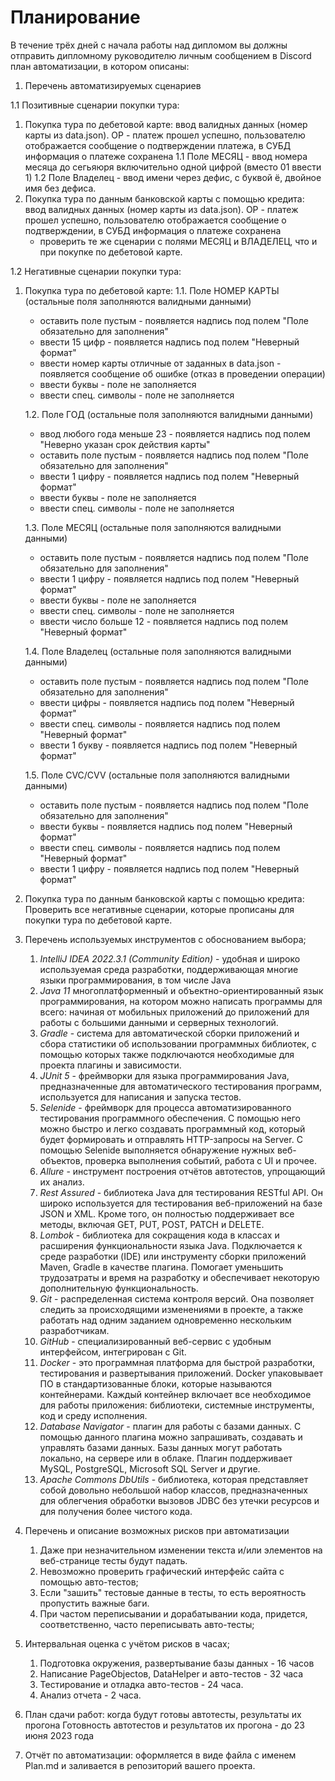 # Планирование
В течение трёх дней с начала работы над дипломом вы должны отправить дипломному руководителю личным сообщением в Discord план автоматизации, в котором описаны:

1. Перечень автоматизируемых сценариев

1.1 Позитивные сценарии покупки тура:

   1. Покупка тура по дебетовой карте: ввод валидных данных (номер карты из data.json). ОР - платеж прошел успешно, пользователю отображается сообщение о подтверждении платежа, в СУБД информация о платеже сохранена
      1.1 Поле МЕСЯЦ - ввод номера месяца до сегьяюря включительно одной цифрой (вместо 01 ввести 1)
      1.2 Поле Владелец - ввод имени через дефис, с буквой ё, двойное имя без дефиса.
   2. Покупка тура по данным банковской карты с помощью кредита: ввод валидных данных (номер карты из data.json). ОР - платеж прошел успешно, пользователю отображается сообщение о подтверждении, в СУБД информация о платеже сохранена
      * проверить те же сценарии с полями МЕСЯЦ и ВЛАДЕЛЕЦ, что и при покупке по дебетовой карте.

1.2 Негативные сценарии покупки тура:
   
   1. Покупка тура по дебетовой карте:
      1.1. Поле НОМЕР КАРТЫ (остальные поля заполняются валидными данными)
         * оставить поле пустым - появляется надпись под полем "Поле обязательно для заполнения"
         * ввести 15 цифр - появляется надпись под полем "Неверный формат"
         * ввести номер карты отличные от заданных в data.json - появляется сообщение об ошибке (отказ в проведении операции)
         * ввести буквы - поле не заполняется
         * ввести спец. символы - поле не заполняется
         
      1.2. Поле ГОД (остальные поля заполняются валидными данными)
         * ввод любого года меньше 23 - появляется надпись под полем "Неверно указан срок действия карты"
         * оставить поле пустым - появляется надпись под полем "Поле обязательно для заполнения"
         * ввести 1 цифру - появляется надпись под полем "Неверный формат"
         * ввести буквы - поле не заполняется
         * ввести спец. символы - поле не заполняется
      
      1.3. Поле МЕСЯЦ (остальные поля заполняются валидными данными)
         * оставить поле пустым - появляется надпись под полем "Поле обязательно для заполнения"
         * ввести 1 цифру - появляется надпись под полем "Неверный формат"
         * ввести буквы - поле не заполняется
         * ввести спец. символы - поле не заполняется
         * ввести число больше 12 - появляется надпись под полем "Неверный формат"

      1.4. Поле Владелец (остальные поля заполняются валидными данными)
         * оставить поле пустым - появляется надпись под полем "Поле обязательно для заполнения"
         * ввести цифры - появляется надпись под полем "Неверный формат"
         * ввести спец. символы - появляется надпись под полем "Неверный формат"
         * ввести 1 букву - появляется надпись под полем "Неверный формат"

      1.5. Поле CVC/CVV (остальные поля заполняются валидными данными)
         * оставить поле пустым - появляется надпись под полем "Поле обязательно для заполнения"
         * ввести буквы - появляется надпись под полем "Неверный формат"
         * ввести спец. символы - появляется надпись под полем "Неверный формат"
         * ввести 1 цифру - появляется надпись под полем "Неверный формат" 

   2. Покупка тура по данным банковской карты с помощью кредита:
         Проверить все негативные сценарии, которые прописаны для покупки тура по дебетовой карте.
   
3. Перечень используемых инструментов с обоснованием выбора;
   
   1. *IntelliJ IDEA 2022.3.1 (Community Edition)* - удобная и широко используемая среда разработки, поддерживающая многие языки программирования, в том числе Java
   2. *Java 11* многоплатформенный и объектно-ориентированный язык программирования, на котором можно написать программы для всего: начиная от мобильных приложений до приложений для работы с большими данными и серверных технологий.
   3. *Gradle* -  система для автоматической сборки приложений и сбора статистики об использовании программных библиотек, с помощью которых также подключаются необходимые для проекта плагины и зависимости.
   4. *JUnit 5* - фреймворки для языка программирования Java, предназначенные для автоматического тестирования программ, используется для написания и запуска тестов.
   5. *Selenide* - фреймворк для процесса автоматизированного тестирования программного обеспечения. С помощью него можно быстро и легко создавать программный код, который будет формировать и отправлять HTTP-запросы на Server. С помощью Selenide выполняется обнаружение нужных веб-объектов, проверка выполнения событий, работа с UI и прочее.
   6. *Allure* - инструмент построения отчётов автотестов, упрощающий их анализ.
   7. *Rest Assured* - библиотека Java для тестирования RESTful API. Он широко используется для тестирования веб-приложений на базе JSON и XML. Кроме того, он полностью поддерживает все методы, включая GET, PUT, POST, PATCH и DELETE.
   8. *Lombok* - библиотека для сокращения кода в классах и расширения функциональности языка Java. Подключается к среде разработки (IDE) или инструменту сборки приложений Maven, Gradle в качестве плагина. Помогает уменьшить трудозатраты и время на разработку и обеспечивает некоторую дополнительную функциональность.
   9. *Git* - распределенная система контроля версий. Она позволяет следить за происходящими изменениями в проекте, а также работать над одним заданием одновременно нескольким разработчикам.
   10. *GitHub* - специализированный веб-сервис с удобным интерфейсом, интегрирован с Git.
   11. *Docker* - это программная платформа для быстрой разработки, тестирования и развертывания приложений. Docker упаковывает ПО в стандартизованные блоки, которые называются контейнерами. Каждый контейнер включает все необходимое для работы приложения: библиотеки, системные инструменты, код и среду исполнения.
   12. *Database Navigator* - плагин для работы с базами данных. С помощью данного плагина можно запрашивать, создавать и управлять базами данных. Базы данных могут работать локально, на сервере или в облаке. Плагин поддерживает MySQL, PostgreSQL, Microsoft SQL Server и другие.
   13. *Apache Commons DbUtils* - библиотека, которая представляет собой довольно небольшой набор классов, предназначенных для облегчения обработки вызовов JDBC без утечки ресурсов и для получения более чистого кода.
 
4. Перечень и описание возможных рисков при автоматизации

   1. Даже при незначительном изменении текста и/или элементов на веб-странице тесты будут падать.
   2. Невозможно проверить графический интерфейс сайта с помощью авто-тестов;
   3. Если "зашить" тестовые данные в тесты, то есть вероятность пропустить важные баги.
   4. При частом переписывании и дорабатывании кода, придется, соответственно, часто переписывать авто-тесты;

5. Интервальная оценка с учётом рисков в часах;
   
   1. Подготовка окружения, развертывание базы данных - 16 часов
   2. Написание PageObjectов, DataHelper и авто-тестов - 32 часа
   3. Тестирование и отладка авто-тестов - 24 часа.
   4. Анализ отчета - 2 часа.

6. План сдачи работ: когда будут готовы автотесты, результаты их прогона
    Готовность автотестов и результатов их прогона - до 23 июня 2023 года

7. Отчёт по автоматизации: оформляется в виде файла с именем Plan.md и заливается в репозиторий вашего проекта.
